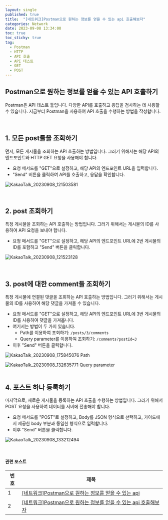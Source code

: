```yaml
---
layout: single
published: true
title:  "[네트워크]Postman으로 원하는 정보를 얻을 수 있는 api 호출해보자"
categories: Network
date: 2023-09-08 13:34:00
toc: true
toc_sticky: true
tag:   
  - Postman
  - HTTP
  - API 호출 
  - API 테스트
  - GET
  - POST 
---
```


## Postman으로 원하는 정보를 얻을 수 있는 API 호출하기

Postman은 API 테스트 툴입니다. 다양한 API를 호출하고 응답을 검사하는 데 사용할 수 있습니다. 지금부터 Postman을 사용하여 API 호출을 수행하는 방법을 작성합니다.

<br>

## 1. 모든 post들을 조회하기

먼저, 모든 게시물을 조회하는 API 호출하는 방법입니다. 그러기 위해서는 해당 API의 엔드포인트와 HTTP GET 요청을 사용해야 합니다. 

- 요청 메서드를 "GET"으로 설정하고, 해당 API의 엔드포인트 URL을 입력합니다.
- "Send" 버튼을 클릭하여 API를 호출하고, 응답을 확인합니다.

![KakaoTalk_20230908_121503581](https://github.com/BaxDailyGit/BaxDailyGit.github.io/assets/99312529/5acc6a4b-25c4-4112-8513-8e07bf073019)


<br>

## 2. post 조회하기

특정 게시물을 조회하는 API 호출하는 방법입니다. 그러기 위해서는 게시물의 ID를 사용하여 API 요청을 보내야 합니다. 

- 요청 메서드를 "GET"으로 설정하고, 해당 API의 엔드포인트 URL에 2번 게시물의 ID를 포함하고 "Send" 버튼을 클릭합니다.

![KakaoTalk_20230908_121523128](https://github.com/BaxDailyGit/BaxDailyGit.github.io/assets/99312529/a2562e2b-6edd-4b45-9ee8-f69bc1035852)

<br>

## 3. post에 대한 comment들 조회하기

특정 게시물에 연결된 댓글을 조회하는 API 호출하는 방법입니다. 그러기 위해서는 게시물의 ID를 사용하여 해당 댓글을 가져올 수 있습니다. 

- 요청 메서드를 "GET"으로 설정하고, 해당 API의 엔드포인트 URL에 3번 게시물의 ID를 사용하여 댓글을 가져옵니다.
- 여기서는 방법이 두 가지 있습니다.
  - Path를 이용하여 조회하기: `/posts/3/comments`
  - Query parameter를 이용하여 조회하기: `/comments?postId=3`
- 이후 "Send" 버튼을 클릭합니다.

![KakaoTalk_20230908_175845076](https://github.com/BaxDailyGit/BaxDailyGit.github.io/assets/99312529/a2f42618-1dab-4d3a-aa67-6bea2b1075fe)
Path  

![KakaoTalk_20230908_132635771](https://github.com/BaxDailyGit/BaxDailyGit.github.io/assets/99312529/a3df55a2-444e-42d8-b6f0-5983498a7840)
Query parameter  
<br>

## 4. 포스트 하나 등록하기

마지막으로, 새로운 게시물을 등록하는 API 호출을 수행하는 방법입니다. 그러기 위해서 POST 요청을 사용하여 데이터를 서버에 전송해야 합니다. 

- 요청 메서드를 "POST"로 설정하고, Body를 JSON 형식으로 선택하고, 가이드에서 제공한 body 부분과 동일한 형식으로 입력합니다.
- 이후 "Send" 버튼을 클릭합니다.

![KakaoTalk_20230908_133212494](https://github.com/BaxDailyGit/BaxDailyGit.github.io/assets/99312529/114541cc-d93d-44b7-baff-b2d9def9883a)


<br>

#### 관련 포스트

|번호	  |제목|
|---|---|
|1|[[네트워크]Postman으로 원하는 정보를 얻을 수 있는 api](https://baxdailygit.github.io/network/Interview_Summary/)|
|2|[[네트워크]Postman으로 원하는 정보를 얻을 수 있는 api 호출해보자](https://baxdailygit.github.io/network/postman/)|